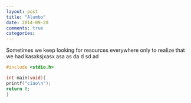 ```yaml
---
layout: post
title: "Alumbo"
date: 2014-09-28
comments: true
categories:
---
```


Sometimes we keep looking for resources everywhere only to realize that we had
kasxksjxasx
asa
as
da
d
sd
ad
```c
#include <stdio.h>

int main(void){
printf("ciao\n");
return 0;
}
```
